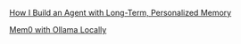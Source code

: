 [How I Build an Agent with Long-Term, Personalized Memory](https://pub.towardsai.net/how-i-build-an-agent-with-long-term-personalized-memory-54b7f4272d5f)

[Mem0 with Ollama Locally](https://www.fahdmirza.com/2024/08/mem0-with-ollama-locally-memory-layer.html)

